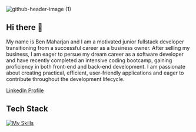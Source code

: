 ![github-header-image (1)](https://github.com/user-attachments/assets/368dc267-8014-4ee8-b787-ea67c9a14ff9)


## Hi there 👋

My name is Ben Maharjan and I am a motivated junior fullstack developer transitioning
from a successful career as a business owner. After selling
my business, I am eager to persue my dream career as a 
software developer and have recently completed an
intensive coding bootcamp, gaining proficiency in both
front-end and back-end development. I am passionate
about creating practical, efficient, user-friendly
applications and eager to contribute throughout the
development lifecycle.

[LinkedIn Profile](https://www.linkedin.com/in/ben-maharjan-356323313/)

## Tech Stack

[![My Skills](https://skillicons.dev/icons?i=js,html,css,docker,express,figma,git,github,mysql,nextjs,nodejs,npm,postgres,postman,react,supabase,ts,vite,vitest,vscode,wasm)](https://skillicons.dev)



<!--
**BenMaharjan/BenMaharjan** is a ✨ _special_ ✨ repository because its `README.md` (this file) appears on your GitHub profile.

Here are some ideas to get you started:

- 🔭 I’m currently working on ...
- 🌱 I’m currently learning ...
- 👯 I’m looking to collaborate on ...
- 🤔 I’m looking for help with ...
- 💬 Ask me about ...
- 📫 How to reach me: ...
- 😄 Pronouns: ...
- ⚡ Fun fact: ...
-->
